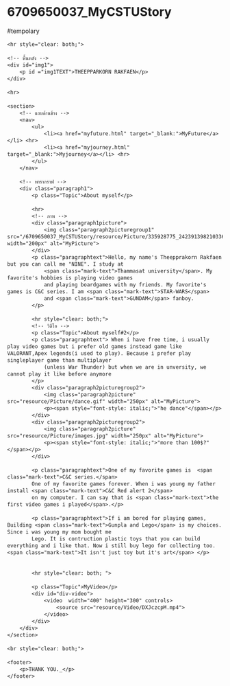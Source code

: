 # 6709650037_MyCSTUStory



#tempolary


    <hr style="clear: both;">

    <!-- พื้นหลัง -->
    <div id="img1">
        <p id ="img1TEXT">THEEPPARKORN RAKFAEN</p>
    </div>
        
    <hr>

    <section>
        <!-- แถบด้านข้าง -->
        <nav>
            <ul>
                <li><a href="myfuture.html" target="_blank:">MyFuture</a></li> <hr>
                <li><a href="myjourney.html" target="_blank:">Myjourney</a></li> <hr>
            </ul>
        </nav>

        <!-- พารากราฟ -->
        <div class="paragraph1">
            <p class="Topic">About myself</p>

            <hr>
            <!-- ภาพ -->
            <div class="paragraph1picture">
                <img class="paragraph2picturegroup1" src="/6709650037_MyCSTUStory/resource/Picture/335928775_242391398210336_4364828358767611293_n.jpg" width="200px" alt="MyPicture">
            </div>
            <p class="paragraphtext">Hello, my name's Theepprakorn Rakfaen but you can call me "NINE". I study at 
                <span class="mark-text">Thammasat university</span>. My favorite's hobbies is playing video games
                and playing boardgames with my friends. My favorite's games is C&C series. I am <span class="mark-text">STAR-WARS</span>
                and <span class="mark-text">GUNDAM</span> fanboy. 
            </p>

            <hr style="clear: both;">
            <!-- วิดีโอ -->
            <p class="Topic">About myself#2</p>
            <p class="paragraphtext"> When i have free time, i usually play video games but i prefer old games instead game like VALORANT,Apex legends(i used to play). Because i prefer play singleplayer game than multiplayer
                (unless War Thunder) but when we are in unversity, we cannot play it like before anymore  
            </p>
            <div class="paragraph2picturegroup2">
                <img class="paragraph2picture" src="resource/Picture/dance.gif" width="250px" alt="MyPicture">
                <p><span style="font-style: italic;">"he dance"</span></p>
            </div>
            <div class="paragraph2picturegroup2">
                <img class="paragraph2picture" src="resource/Picture/images.jpg" width="250px" alt="MyPicture">
                <p><span style="font-style: italic;">"more than 100$?"</span></p>
            </div>
            
            <p class="paragraphtext">One of my favorite games is  <span class="mark-text">C&C series.</span>
            One of my favorite games forever. When i was young my father install <span class="mark-text">C&C Red alert 2</span>
            on my computer. I can say that is <span class="mark-text">the first video games i played</span>.</p>
            
            <p class="paragraphtext">If i am bored for playing games, Building <span class="mark-text">Gunpla and Lego</span> is my choices. Since i was young my mom bought me
            Lego. It is contruction plastic toys that you can build everything and i like that. Now i still buy lego for collecting too.<span class="mark-text">It isn't just toy but it's art</span> </p>
         
            
            <hr style="clear: both; ">

            <p class="Topic">MyVideo</p>
            <div id="div-video">
                <video  width="400" height="300" controls>
                    <source src="resource/Video/DXJczcpM.mp4">
                </video>
            </div>
        </div>
    </section>

    <br style="clear: both;">

    <footer>
        <p>THANK YOU._</p>
    </footer>
